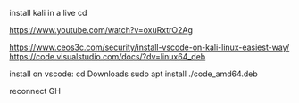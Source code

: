 install kali in a live cd

https://www.youtube.com/watch?v=oxuRxtrO2Ag



https://www.ceos3c.com/security/install-vscode-on-kali-linux-easiest-way/
https://code.visualstudio.com/docs/?dv=linux64_deb

install on vscode:
cd Downloads
sudo apt install ./code_amd64.deb

reconnect GH

